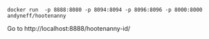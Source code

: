 `docker run  -p 8888:8080 -p 8094:8094 -p 8096:8096 -p 8000:8000 andyneff/hootenanny`

Go to http://localhost:8888/hootenanny-id/


